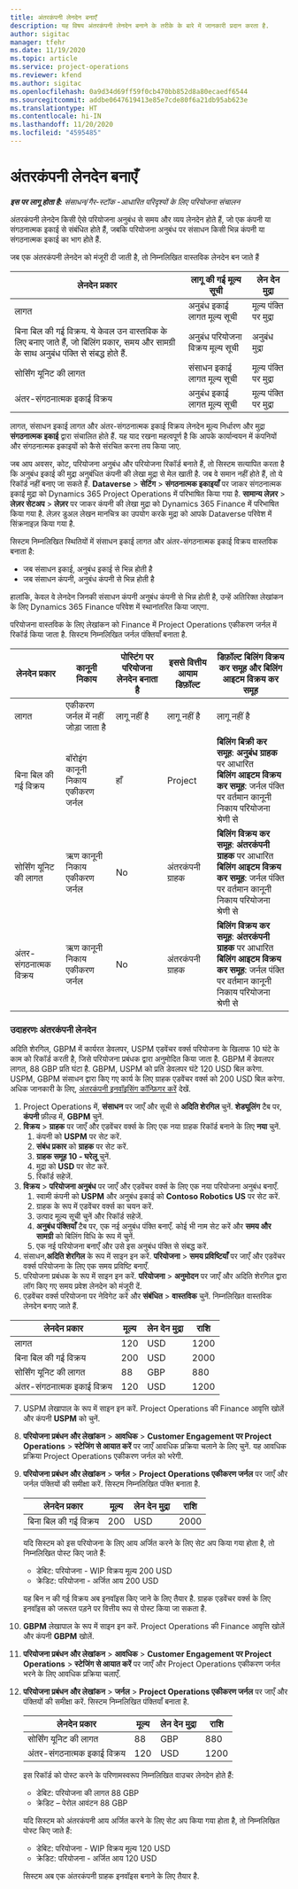 ```yaml
---
title: अंतरकंपनी लेनदेन बनाएँ
description: यह विषय अंतरकंपनी लेनदेन बनाने के तरीके के बारे में जानकारी प्रदान करता है.
author: sigitac
manager: tfehr
ms.date: 11/19/2020
ms.topic: article
ms.service: project-operations
ms.reviewer: kfend
ms.author: sigitac
ms.openlocfilehash: 0a9d34d69ff59f0cb470bb852d8a80ecaedf6544
ms.sourcegitcommit: addbe0647619413e85e7cde80f6a21db95ab623e
ms.translationtype: HT
ms.contentlocale: hi-IN
ms.lasthandoff: 11/20/2020
ms.locfileid: "4595485"
---
```

# <a name="create-intercompany-transactions"></a>अंतरकंपनी लेनदेन बनाएँ

_**इस पर लागू होता है:** संसाधन/गैर-स्टॉक -आधारित परिदृश्यों के लिए परियोजना संचालन_

अंतरकंपनी लेनदेन किसी ऐसे परियोजना अनुबंध से समय और व्यय लेनदेन होते हैं, जो एक कंपनी या संगठनात्मक इकाई से संबंधित होते हैं, जबकि परियोजना अनुबंध पर संसाधन किसी भिन्न कंपनी या संगठनात्मक इकाई का भाग होते हैं.

जब एक अंतरकंपनी लेनदेन को मंजूरी दी जाती है, तो निम्नलिखित वास्तविक लेनदेन बन जाते हैं

| **लेनदेन प्रकार** | **लागू की गई मूल्य सूची** | **लेन देन मुद्रा** |
| --- | --- | --- |
| लागत | अनुबंध इकाई लागत मूल्य सूची | मूल्य पंक्ति पर मुद्रा |
| बिना बिल की गई विक्रय. ये केवल उन वास्तविक के लिए बनाए जाते हैं, जो बिलिंग प्रकार, समय और सामग्री के साथ अनुबंध पंक्ति से संबद्ध होते हैं. | अनुबंध परियोजना विक्रय मूल्य सूची | अनुबंध मुद्रा |
| सोर्सिंग यूनिट की लागत | संसाधन इकाई लागत मूल्य सूची | मूल्य पंक्ति पर मुद्रा |
| अंतर-संगठनात्मक इकाई विक्रय | अनुबंध इकाई लागत मूल्य सूची | मूल्य पंक्ति पर मुद्रा |

लागत, संसाधन इकाई लागत और अंतर-संगठनात्मक इकाई विक्रय लेनदेन मूल्य निर्धारण और मुद्रा **संगठनात्मक इकाई** द्वारा संचालित होते हैं. यह याद रखना महत्वपूर्ण है कि आपके कार्यान्वयन में कंपनियों और संगठनात्मक इकाइयों को कैसे संरचित करना तय किया जाए.

जब आप अवसर, कोट, परियोजना अनुबंध और परियोजना रिकॉर्ड बनाते हैं, तो सिस्टम सत्यापित करता है कि अनुबंध इकाई की मुद्रा अनुबंधित कंपनी की लेखा मुद्रा से मेल खाती है. जब वे समान नहीं होते हैं, तो ये रिकॉर्ड नहीं बनाए जा सकते हैं. **Dataverse** > **सेटिंग** > **संगठनात्मक इकाइयाँ** पर जाकर संगठनात्मक इकाई मुद्रा को Dynamics 365 Project Operations में परिभाषित किया गया है. **सामान्य लेज़र** > **लेज़र सेटअप** > **लेज़र** पर जाकर कंपनी की लेखा मुद्रा को Dynamics 365 Finance में परिभाषित किया गया है. लेज़र डुअल लेखन मानचित्र का उपयोग करके मुद्रा को आपके Dataverse परिवेश में सिंक्रनाइज़ किया गया है.

सिस्टम निम्नलिखित स्थितियों में संसाधन इकाई लागत और अंतर-संगठनात्मक इकाई विक्रय वास्तविक बनाता है:

  - जब संसाधन इकाई, अनुबंध इकाई से भिन्न होती है
  - जब संसाधन कंपनी, अनुबंध कंपनी से भिन्न होती है

हालांकि, केवल वे लेनदेन जिनकी संसाधन कंपनी अनुबंध कंपनी से भिन्न होती है, उन्हें अतिरिक्त लेखांकन के लिए Dynamics 365 Finance परिवेश में स्थानांतरित किया जाएगा.

परियोजना वास्तविक के लिए लेखांकन को Finance में Project Operations एकीकरण जर्नल में रिकॉर्ड किया जाता है. सिस्टम निम्नलिखित जर्नल पंक्तियाँ बनाता है.

| **लेनदेन प्रकार** | **कानूनी निकाय** | **पोस्टिंग पर परियोजना लेनदेन बनाता है** | **इससे वित्तीय आयाम डिफ़ॉल्ट** | **डिफ़ॉल्ट बिलिंग विक्रय कर समूह और बिलिंग आइटम विक्रय कर समूह** |
| --- | --- | --- | --- | --- |
| लागत | एकीकरण जर्नल में नहीं जोड़ा जाता है | लागू नहीं है | लागू नहीं है | लागू नहीं है |
| बिना बिल की गई विक्रय | बॉरोइंग कानूनी निकाय एकीकरण जर्नल | हाँ | Project | **बिलिंग बिक्री कर समूह**: **अनुबंध ग्राहक** पर आधारित <br/> **बिलिंग आइटम विक्रय कर समूह**: जर्नल पंक्ति पर वर्तमान कानूनी निकाय परियोजना श्रेणी से |
| सोर्सिंग यूनिट की लागत | ऋण कानूनी निकाय एकीकरण जर्नल | No | अंतरकंपनी ग्राहक | **बिलिंग विक्रय कर समूह**: **अंतरकंपनी ग्राहक** पर आधारित <br/> **बिलिंग आइटम विक्रय कर समूह**: जर्नल पंक्ति पर वर्तमान कानूनी निकाय परियोजना श्रेणी से |
| अंतर-संगठनात्मक विक्रय | ऋण कानूनी निकाय एकीकरण जर्नल | No | अंतरकंपनी ग्राहक | **बिलिंग विक्रय कर समूह**: **अंतरकंपनी ग्राहक** पर आधारित <br/> **बिलिंग आइटम विक्रय कर समूह**: जर्नल पंक्ति पर वर्तमान कानूनी निकाय परियोजना श्रेणी से |

### <a name="example-intercompany-transactions"></a>उदाहरणः अंतरकंपनी लेनदेन

अदिति शेरगिल, GBPM में कार्यरत डेवलपर, USPM एडवेंचर वर्क्स परियोजना के खिलाफ 10 घंटे के काम को रिकॉर्ड करती है, जिसे परियोजना प्रबंधक द्वारा अनुमोदित किया जाता है. GBPM में डेवलपर लागत, 88 GBP प्रति घंटा है. GBPM, USPM को प्रति डेवलपर घंटे 120 USD बिल करेगा. USPM, GBPM संसाधन द्वारा किए गए कार्य के लिए ग्राहक एडवेंचर वर्क्स को 200 USD बिल करेगा. अधिक जानकारी के लिए, [अंतरकंपनी इनवॉइसिंग कॉन्फ़िगर करें](configure-intercompany-invoicing.md) देखें.

1. Project Operations में, **संसाधन** पर जाएँ और सूची से **अदिति शेरगिल** चुनें. **शेड्यूलिंग** टैब पर, **कंपनी** फ़ील्ड में, **GBPM** चुनें.
2. **विक्रय** > **ग्राहक** पर जाएँ और एडवेंचर वर्क्स के लिए एक नया ग्राहक रिकॉर्ड बनाने के लिए **नया** चुनें.
    1. कंपनी को **USPM** पर सेट करें.
    2. **संबंध प्रकार** को **ग्राहक** पर सेट करें.
    3. **ग्राहक समूह 10 - घरेलू** चुनें.
    4. मुद्रा को **USD** पर सेट करें.
    5. रिकॉर्ड सहेजें.
3. **विक्रय** > **परियोजना अनुबंध** पर जाएँ और एडवेंचर वर्क्स के लिए एक नया परियोजना अनुबंध बनाएँ.
    1. स्वामी कंपनी को **USPM** और अनुबंध इकाई को **Contoso Robotics US** पर सेट करें.
    2. ग्राहक के रूप में एडवेंचर वर्क्स का चयन करें.
    3. उत्पाद मूल्य सूची चुनें और रिकॉर्ड सहेजें.
    4. **अनुबंध पंक्तियाँ** टैब पर, एक नई अनुबंध पंक्ति बनाएँ. कोई भी नाम सेट करें और **समय और सामग्री** को बिलिंग विधि के रूप में चुनें.
    5. एक नई परियोजना बनाएँ और उसे इस अनुबंध पंक्ति से संबद्ध करें.
4. संसाधन,**अदिति शेरगिल** के रूप में साइन इन करें. **परियोजना** > **समय प्रविष्टियाँ** पर जाएँ और एडवेंचर वर्क्स परियोजना के लिए एक समय प्रविष्टि बनाएँ.
5. परियोजना प्रबंधक के रूप में साइन इन करें. **परियोजना** > **अनुमोदन** पर जाएँ और अदिति शेरगिल द्वारा लॉग किए गए समय प्रवेश लेनदेन को मंजूरी दें.
6. एडवेंचर वर्क्स परियोजना पर नेविगेट करें और **संबंधित** > **वास्तविक** चुनें. निम्नलिखित वास्तविक लेनदेन बनाए जाते हैं.

| **लेनदेन प्रकार** | **मूल्य** | **लेन देन मुद्रा** | **राशि** |
| --- | --- | --- | --- |
| लागत | 120 | USD | 1200 |
| बिना बिल की गई विक्रय | 200 | USD | 2000 |
| सोर्सिंग यूनिट की लागत | 88 | GBP | 880 |
| अंतर-संगठनात्मक इकाई विक्रय | 120 | USD | 1200 |

7. USPM लेखापाल के रूप में साइन इन करें. Project Operations की Finance आवृत्ति खोलें और कंपनी **USPM** को चुनें. 
8. **परियोजना प्रबंधन और लेखांकन** > **आवधिक** > **Customer Engagement पर Project Operations** > **स्टेजिंग से आयात करें** पर जाएँ आवधिक प्रक्रिया चलाने के लिए चुनें. यह आवधिक प्रक्रिया Project Operations एकीकरण जर्नल को भरेगी.
9. **परियोजना प्रबंधन और लेखांकन** > **जर्नल** > **Project Operations एकीकरण जर्नल** पर जाएँ और जर्नल पंक्तियों की समीक्षा करें. सिस्टम निम्नलिखित पंक्ति बनाता है.

    | **लेनदेन प्रकार** | **मूल्य** | **लेन देन मुद्रा** | **राशि** |
    | --- | --- | --- | --- |
    | बिना बिल की गई विक्रय | 200 | USD | 2000 |

    यदि सिस्टम को इस परियोजना के लिए आय अर्जित करने के लिए सेट अप किया गया होता है, तो निम्नलिखित पोस्ट किए जाते हैं:

    - डेबिट: परियोजना - WIP विक्रय मूल्य 200 USD
    - क्रेडिट: परियोजना - अर्जित आय 200 USD

    यह बिन न की गई विक्रय अब इनवॉइस किए जाने के लिए तैयार है. ग्राहक एडवेंचर वर्क्स के लिए इनवॉइस को जरूरत पड़ने पर वित्तीय रूप से पोस्ट किया जा सकता है.

10. **GBPM** लेखापाल के रूप में साइन इन करें. Project Operations की Finance आवृत्ति खोलें और कंपनी **GBPM** खोलें. 
11. **परियोजना प्रबंधन और लेखांकन** > **आवधिक** > **Customer Engagement पर Project Operations** > **स्टेजिंग से आयात करें** पर जाएँ और Project Operations एकीकरण जर्नल भरने के लिए आवधिक प्रक्रिया चलाएँ.
12. **परियोजना प्रबंधन और लेखांकन** > **जर्नल** > **Project Operations एकीकरण जर्नल** पर जाएँ और पंक्तियों की समीक्षा करें. सिस्टम निम्नलिखित पंक्तियाँ बनाता है.

    | **लेनदेन प्रकार** | **मूल्य** | **लेन देन मुद्रा** | **राशि** |
    | --- | --- | --- | --- |
    | सोर्सिंग यूनिट की लागत | 88 | GBP | 880 |
    | अंतर-संगठनात्मक इकाई विक्रय | 120 | USD | 1200 |

    इस रिकॉर्ड को पोस्ट करने के परिणामस्वरूप निम्नलिखित वाउचर लेनदेन होते हैं:

    - डेबिट: परियोजना की लागत 88 GBP
    - क्रेडिट – पेरोल आवंटन 88 GBP

    यदि सिस्टम को अंतरकंपनी आय अर्जित करने के लिए सेट अप किया गया होता है, तो निम्नलिखित पोस्ट किए जाते हैं:

    - डेबिट: परियोजना - WIP विक्रय मूल्य 120 USD
    - क्रेडिट: परियोजना - अर्जित आय 120 USD

    सिस्टम अब एक अंतरकंपनी ग्राहक इनवॉइस बनाने के लिए तैयार है.
